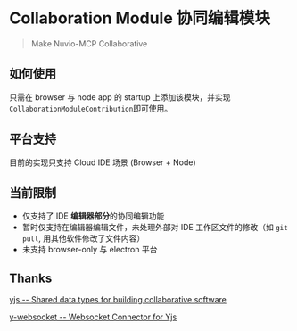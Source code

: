 # Collaboration Module 协同编辑模块

> Make Nuvio-MCP Collaborative

## 如何使用

只需在 browser 与 node app 的 startup 上添加该模块，并实现`CollaborationModuleContribution`即可使用。

## 平台支持

目前的实现只支持 Cloud IDE 场景 (Browser + Node)

## 当前限制

- 仅支持了 IDE **编辑器部分**的协同编辑功能
- 暂时仅支持在编辑器编辑文件，未处理外部对 IDE 工作区文件的修改（如 `git pull`, 用其他软件修改了文件内容）
- 未支持 browser-only 与 electron 平台

## Thanks

[yjs -- Shared data types for building collaborative software](https://github.com/yjs/yjs)

[y-websocket -- Websocket Connector for Yjs](https://github.com/yjs/y-websocket)
